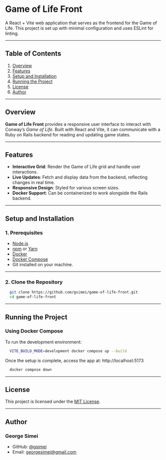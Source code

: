 # **Game of Life Front**

A React + Vite web application that serves as the frontend for the Game of Life. This project is set up with minimal configuration and uses ESLint for linting.

---

## **Table of Contents**
1. [Overview](#overview)
2. [Features](#features)
3. [Setup and Installation](#setup-and-installation)
3. [Running the Project](#running-the-project)
4. [License](#license)
5. [Author](#author)

---

## **Overview**

**Game of Life Front** provides a responsive user interface to interact with Conway’s *Game of Life*. Built with React and Vite, it can communicate with a Ruby on Rails backend for reading and updating game states.

---

## **Features**
- **Interactive Grid**: Render the Game of Life grid and handle user interactions.
- **Live Updates**: Fetch and display data from the backend, reflecting changes in real time.
- **Responsive Design**: Styled for various screen sizes.
- **Docker Support**: Can be containerized to work alongside the Rails backend.

---

## **Setup and Installation**

### **1. Prerequisites**
- [Node.js](https://nodejs.org/)
- [npm](https://www.npmjs.com/) or [Yarn](https://yarnpkg.com/)
- [Docker](https://docs.docker.com/get-docker/)
- [Docker Compose](https://docs.docker.com/compose/)
- Git installed on your machine.

---

### **2. Clone the Repository**
```bash
  git clone https://github.com/gsimei/game-of-life-front.git
  cd game-of-life-front
```

---

## **Running the Project**

### **Using Docker Compose**
To run the development environment:

```bash
  VITE_BUILD_MODE=development docker compose up --build
```

Once the setup is complete, access the app at:
http://localhost:5173

```bash
  docker compose down
```

---

## **License**

This project is licensed under the [MIT License](https://opensource.org/licenses/MIT).

---

## **Author**

### **George Simei**
* GitHub: [@gsimei](https://github.com/gsimei)
* Email: georgesimei@gmail.com
